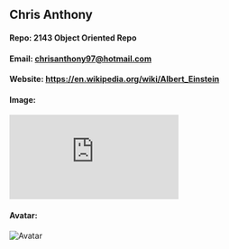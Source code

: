## Chris Anthony
#### Repo: 2143 Object Oriented Repo
#### Email: chrisanthony97@hotmail.com  
#### Website: https://en.wikipedia.org/wiki/Albert_Einstein
#### Image:
![Chris Anthony](https://www.facebook.com/photo.php?fbid=2027385547290007&set=a.162443613784219&type=3&theater)
#### Avatar:
![Avatar](https://imagesvc.meredithcorp.io/v3/mm/image?url=https%3A%2F%2Fewedit.files.wordpress.com%2F2018%2F01%2Fthe-hulk.jpg%3Fcrop%3D0px%2C45px%2C2700px%2C1418px%26resize%3D1200%2C630)

